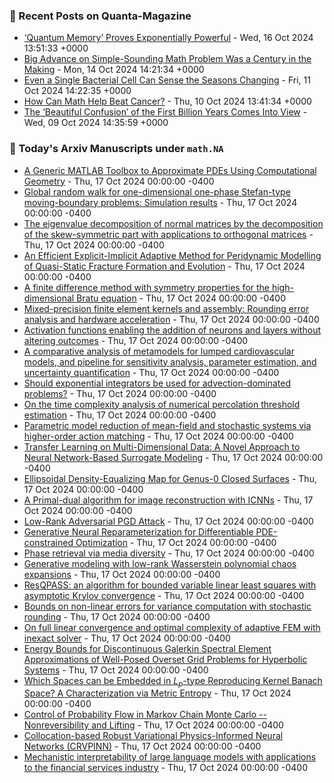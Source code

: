 ### 📝 Recent Posts on Quanta-Magazine
<!-- quanta starts -->
* <a href="https://www.quantamagazine.org/quantum-memory-proves-exponentially-powerful-20241016/">‘Quantum Memory’ Proves Exponentially Powerful</a> - Wed, 16 Oct 2024 13:51:33 +0000
* <a href="https://www.quantamagazine.org/big-advance-on-simple-sounding-math-problem-was-a-century-in-the-making-20241014/">Big Advance on Simple-Sounding Math Problem Was a Century in the Making</a> - Mon, 14 Oct 2024 14:21:34 +0000
* <a href="https://www.quantamagazine.org/even-a-single-bacterial-cell-can-sense-the-seasons-changing-20241011/">Even a Single Bacterial Cell Can Sense the Seasons Changing</a> - Fri, 11 Oct 2024 14:22:35 +0000
* <a href="https://www.quantamagazine.org/how-can-math-help-beat-cancer-20241010/">How Can Math Help Beat Cancer?</a> - Thu, 10 Oct 2024 13:41:34 +0000
* <a href="https://www.quantamagazine.org/the-beautiful-confusion-of-the-first-billion-years-comes-into-view-20241009/">The ‘Beautiful Confusion’ of the First Billion Years Comes Into View</a> - Wed, 09 Oct 2024 14:35:59 +0000
<!-- quanta ends -->

### 📝 Today's Arxiv Manuscripts under ``math.NA``
<!-- arxiv-math-na starts -->
* <a href="https://arxiv.org/abs/2410.12026">A Generic MATLAB Toolbox to Approximate PDEs Using Computational Geometry</a> - Thu, 17 Oct 2024 00:00:00 -0400
* <a href="https://arxiv.org/abs/2410.12378">Global random walk for one-dimensional one-phase Stefan-type moving-boundary problems: Simulation results</a> - Thu, 17 Oct 2024 00:00:00 -0400
* <a href="https://arxiv.org/abs/2410.12421">The eigenvalue decomposition of normal matrices by the decomposition of the skew-symmetric part with applications to orthogonal matrices</a> - Thu, 17 Oct 2024 00:00:00 -0400
* <a href="https://arxiv.org/abs/2410.12552">An Efficient Explicit-Implicit Adaptive Method for Peridynamic Modelling of Quasi-Static Fracture Formation and Evolution</a> - Thu, 17 Oct 2024 00:00:00 -0400
* <a href="https://arxiv.org/abs/2410.12553">A finite difference method with symmetry properties for the high-dimensional Bratu equation</a> - Thu, 17 Oct 2024 00:00:00 -0400
* <a href="https://arxiv.org/abs/2410.12614">Mixed-precision finite element kernels and assembly: Rounding error analysis and hardware acceleration</a> - Thu, 17 Oct 2024 00:00:00 -0400
* <a href="https://arxiv.org/abs/2410.12625">Activation functions enabling the addition of neurons and layers without altering outcomes</a> - Thu, 17 Oct 2024 00:00:00 -0400
* <a href="https://arxiv.org/abs/2410.12654">A comparative analysis of metamodels for lumped cardiovascular models, and pipeline for sensitivity analysis, parameter estimation, and uncertainty quantification</a> - Thu, 17 Oct 2024 00:00:00 -0400
* <a href="https://arxiv.org/abs/2410.12765">Should exponential integrators be used for advection-dominated problems?</a> - Thu, 17 Oct 2024 00:00:00 -0400
* <a href="https://arxiv.org/abs/2410.11874">On the time complexity analysis of numerical percolation threshold estimation</a> - Thu, 17 Oct 2024 00:00:00 -0400
* <a href="https://arxiv.org/abs/2410.12000">Parametric model reduction of mean-field and stochastic systems via higher-order action matching</a> - Thu, 17 Oct 2024 00:00:00 -0400
* <a href="https://arxiv.org/abs/2410.12241">Transfer Learning on Multi-Dimensional Data: A Novel Approach to Neural Network-Based Surrogate Modeling</a> - Thu, 17 Oct 2024 00:00:00 -0400
* <a href="https://arxiv.org/abs/2410.12331">Ellipsoidal Density-Equalizing Map for Genus-0 Closed Surfaces</a> - Thu, 17 Oct 2024 00:00:00 -0400
* <a href="https://arxiv.org/abs/2410.12441">A Primal-dual algorithm for image reconstruction with ICNNs</a> - Thu, 17 Oct 2024 00:00:00 -0400
* <a href="https://arxiv.org/abs/2410.12607">Low-Rank Adversarial PGD Attack</a> - Thu, 17 Oct 2024 00:00:00 -0400
* <a href="https://arxiv.org/abs/2410.12683">Generative Neural Reparameterization for Differentiable PDE-constrained Optimization</a> - Thu, 17 Oct 2024 00:00:00 -0400
* <a href="https://arxiv.org/abs/2410.12767">Phase retrieval via media diversity</a> - Thu, 17 Oct 2024 00:00:00 -0400
* <a href="https://arxiv.org/abs/2203.09358">Generative modeling with low-rank Wasserstein polynomial chaos expansions</a> - Thu, 17 Oct 2024 00:00:00 -0400
* <a href="https://arxiv.org/abs/2302.13616">ResQPASS: an algorithm for bounded variable linear least squares with asymptotic Krylov convergence</a> - Thu, 17 Oct 2024 00:00:00 -0400
* <a href="https://arxiv.org/abs/2304.05177">Bounds on non-linear errors for variance computation with stochastic rounding</a> - Thu, 17 Oct 2024 00:00:00 -0400
* <a href="https://arxiv.org/abs/2311.15738">On full linear convergence and optimal complexity of adaptive FEM with inexact solver</a> - Thu, 17 Oct 2024 00:00:00 -0400
* <a href="https://arxiv.org/abs/2405.04668">Energy Bounds for Discontinuous Galerkin Spectral Element Approximations of Well-Posed Overset Grid Problems for Hyperbolic Systems</a> - Thu, 17 Oct 2024 00:00:00 -0400
* <a href="https://arxiv.org/abs/2410.11116">Which Spaces can be Embedded in $L_p$-type Reproducing Kernel Banach Space? A Characterization via Metric Entropy</a> - Thu, 17 Oct 2024 00:00:00 -0400
* <a href="https://arxiv.org/abs/1207.0258">Control of Probability Flow in Markov Chain Monte Carlo -- Nonreversibility and Lifting</a> - Thu, 17 Oct 2024 00:00:00 -0400
* <a href="https://arxiv.org/abs/2401.02300">Collocation-based Robust Variational Physics-Informed Neural Networks (CRVPINN)</a> - Thu, 17 Oct 2024 00:00:00 -0400
* <a href="https://arxiv.org/abs/2407.11215">Mechanistic interpretability of large language models with applications to the financial services industry</a> - Thu, 17 Oct 2024 00:00:00 -0400
<!-- arxiv-math-na ends -->
